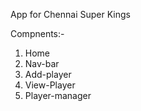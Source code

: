 App for Chennai Super Kings

Compnents:-
1. Home
2. Nav-bar
3. Add-player
4. View-Player
5. Player-manager
